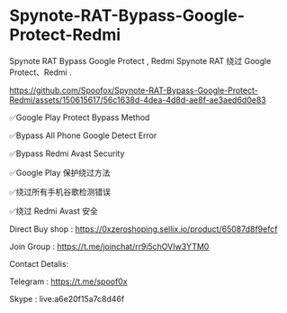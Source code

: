 
# Spynote-RAT-Bypass-Google-Protect-Redmi
Spynote RAT Bypass Google Protect ,  Redmi
Spynote RAT 绕过 Google Protect、Redmi
.


https://github.com/Spoofox/Spynote-RAT-Bypass-Google-Protect-Redmi/assets/150615617/56c1638d-4dea-4d8d-ae8f-ae3aed6d0e83



✅Google Play Protect Bypass Method

✅Bypass All Phone Google Detect Error

✅Bypass Redmi Avast Security

✅Google Play 保护绕过方法

✅绕过所有手机谷歌检测错误

✅绕过 Redmi Avast 安全

Direct Buy shop : https://0xzeroshoping.sellix.io/product/65087d8f9efcf

Join Group : https://t.me/joinchat/rr9i5chOVIw3YTM0

Contact Detalis:

Telegram : https://t.me/spoof0x

Skype : live:a6e20f15a7c8d46f
